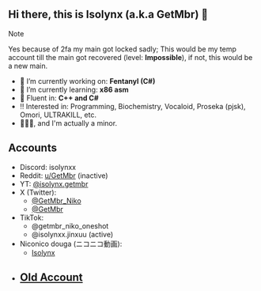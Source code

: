 ## Hi there, this is Isolynx (a.k.a GetMbr) 👋

> [!NOTE]
> Yes because of 2fa my main got locked sadly; This would be my temp account till the main got recovered (level: **Impossible**), if not, this would be a new main.

- 🔭 I’m currently working on: **Fentanyl (C#)** 
- 🌱 I’m currently learning: **x86 asm**
- 🙌 Fluent in: **C++ and C#**
- ‼️ Interested in: Programming, Biochemistry, Vocaloid, Proseka (pjsk), Omori, ULTRAKILL, etc.
- 📍🇵🇭, and I'm actually a minor.

## Accounts
- Discord: isolynxx
- Reddit: [u/GetMbr](https://reddit.com/u/GetMbr) (inactive)
- YT: [@isolynx.getmbr](https://youtube.com/@isolynx.getmbr) 
- X (Twitter):
   - [@GetMbr_Niko](https://x.com/@GetMbr_Niko)
   - [@GetMbr](https://x.com/@GetMbr)
- TikTok:
   - @getmbr_niko_oneshot
   - @isolynxx.jinxuu (active)
- Niconico douga (ニコニコ動画):
   - [Isolynx](https://www.nicovideo.jp/user/141997527)
- ## [Old Account](https://github.com/GetMbr)
  

